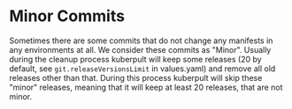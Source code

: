 # Minor Commits
Sometimes there are some commits that do not change any manifests in any environments at all. We consider these commits as "Minor".
Usually during the cleanup process kuberpult will keep some releases (20 by default, see `git.releaseVersionsLimit` in values.yaml) and remove all old releases other than that. During this process kuberpult will skip these "minor" releases, meaning that it will keep at least 20 releases, that are not minor.